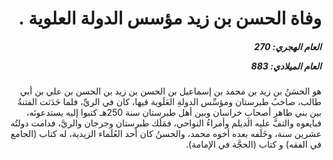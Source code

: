 <h1 dir="rtl">وفاة الحسن بن زيد مؤسس الدولة العلوية .</h1>

<h5 dir="rtl">العام الهجري:  270

العام الميلادي: 883

</h5>

<p dir="rtl">هو الحسَنُ بن زيد بن محمد بن إسماعيل بن الحسن بن زيد بن الحسن بن علي بن أبي طالب، صاحبُ طبرستان ومؤسِّس الدولةِ العَلَوية فيها، كان في الريِّ، فلما حَدَثت الفتنةُ بين بني طاهر أصحابِ خراسان وبين أهل طبرستان سنة 250هـ كتبوا إليه يستدعونَه، فبايعوه والتفَّ عليه الديلم وأمراءُ النواحي، فمَلَك طبرستان وجرجان والريَّ، فدامت دولتُه عشرين سنة، وخَلَفه بعده أخوه محمد، والحسنُ كان أحد العُلَماء الزيدية، له كتاب (الجامع في الفقه) و كتاب (الحجَّة في الإمامة).</p></br>
